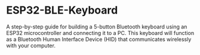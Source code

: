 # ESP32-BLE-Keyboard
A step-by-step guide for building a 5-button Bluetooth keyboard using an ESP32 microcontroller and connecting it to a PC. This keyboard will function as a Bluetooth Human Interface Device (HID) that communicates wirelessly with your computer.
